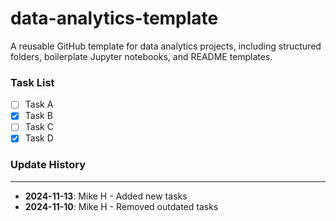# data-analytics-template

A reusable GitHub template for data analytics projects, including structured folders, boilerplate Jupyter notebooks, and README templates.

### Task List

- [ ] Task A
- [x] Task B
- [ ] Task C
- [x] Task D

### Update History

---

- **2024-11-13**: Mike H - Added new tasks
- **2024-11-10**: Mike H - Removed outdated tasks
